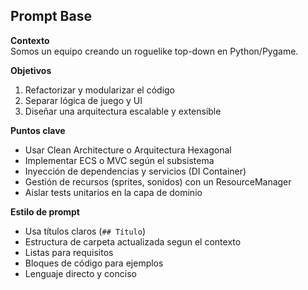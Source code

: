 ## Prompt Base

**Contexto**  
Somos un equipo creando un roguelike top-down en Python/Pygame.

**Objetivos**  
1. Refactorizar y modularizar el código  
2. Separar lógica de juego y UI  
3. Diseñar una arquitectura escalable y extensible

**Puntos clave**  
- Usar Clean Architecture o Arquitectura Hexagonal  
- Implementar ECS o MVC según el subsistema  
- Inyección de dependencias y servicios (DI Container)  
- Gestión de recursos (sprites, sonidos) con un ResourceManager  
- Aislar tests unitarios en la capa de dominio

**Estilo de prompt**  
- Usa títulos claros (`## Título`)  
- Estructura de carpeta actualizada segun el contexto
- Listas para requisitos  
- Bloques de código para ejemplos  
- Lenguaje directo y conciso  